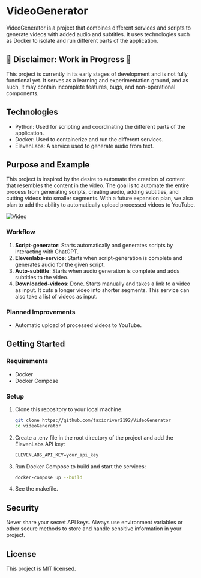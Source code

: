 # VideoGenerator

VideoGenerator is a project that combines different services and scripts to generate videos with added audio and subtitles. It uses technologies such as Docker to isolate and run different parts of the application.

## 🚧 Disclaimer: Work in Progress 🚧

This project is currently in its early stages of development and is not fully functional yet. It serves as a learning and experimentation ground, and as such, it may contain incomplete features, bugs, and non-operational components.

## Technologies
- Python: Used for scripting and coordinating the different parts of the application.
- Docker: Used to containerize and run the different services.
- ElevenLabs: A service used to generate audio from text.

## Purpose and Example

This project is inspired by the desire to automate the creation of content that resembles the content in the video. The goal is to automate the entire process from generating scripts, creating audio, adding subtitles, and cutting videos into smaller segments. With a future expansion plan, we also plan to add the ability to automatically upload processed videos to YouTube.

[![Video](https://img.youtube.com/vi/P2kRrulJsPc/0.jpg)](https://www.youtube.com/watch?v=P2kRrulJsPc)

### Workflow

1. **Script-generator**: Starts automatically and generates scripts by interacting with ChatGPT.
2. **Elevenlabs-service**: Starts when script-generation is complete and generates audio for the given script.
3. **Auto-subtitle**: Starts when audio generation is complete and adds subtitles to the video.
4. **Downloaded-videos**: Done. Starts manually and takes a link to a video as input. It cuts a longer video into shorter segments. This service can also take a list of videos as input.

### Planned Improvements

- Automatic upload of processed videos to YouTube.

## Getting Started

### Requirements
- Docker
- Docker Compose

### Setup
1. Clone this repository to your local machine.
   ```sh
   git clone https://github.com/taxidriver2192/VideoGenerator
   cd videoGenerator
   ```
2. Create a .env file in the root directory of the project and add the ElevenLabs API key:
   ```txt
   ELEVENLABS_API_KEY=your_api_key
   ```
3. Run Docker Compose to build and start the services:
   ```bash
   docker-compose up --build
   ```

4. See the makefile.

## Security
Never share your secret API keys. Always use environment variables or other secure methods to store and handle sensitive information in your project.

## License
This project is MIT licensed.